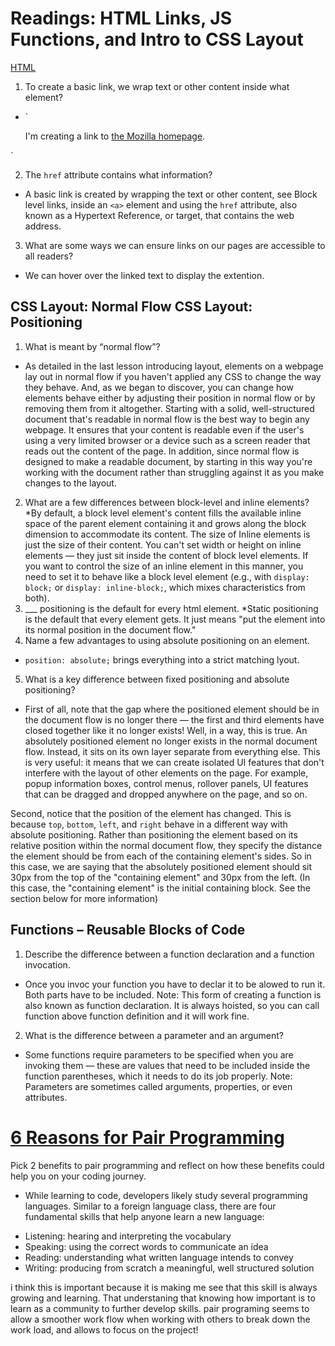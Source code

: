 # Readings: HTML Links, JS Functions, and Intro to CSS Layout

[HTML](https://developer.mozilla.org/en-US/docs/Learn/HTML/Introduction_to_HTML/Creating_hyperlinks)

1. To create a basic link, we wrap text or other content inside what element?
*  `<p>
  I'm creating a link to
  <a href="https://www.mozilla.org/en-US/">the Mozilla homepage</a>.
</p>`

 
2.  The `href` attribute contains what information?
*  A basic link is created by wrapping the text or other content, see Block level links, inside an `<a>` element and using the `href` attribute, also known as a Hypertext Reference, or target, that contains the web address.
3. What are some ways we can ensure links on our pages are accessible to all readers?
* We can hover over the linked text to display the extention.


## CSS Layout: Normal Flow CSS Layout: Positioning

1. What is meant by “normal flow”?
* As detailed in the last lesson introducing layout, elements on a webpage lay out in normal flow if you haven't applied any CSS to change the way they behave. And, as we began to discover, you can change how elements behave either by adjusting their position in normal flow or by removing them from it altogether. Starting with a solid, well-structured document that's readable in normal flow is the best way to begin any webpage. It ensures that your content is readable even if the user's using a very limited browser or a device such as a screen reader that reads out the content of the page. In addition, since normal flow is designed to make a readable document, by starting in this way you're working with the document rather than struggling against it as you make changes to the layout.
2. What are a few differences between block-level and inline elements?
*By default, a block level element's content fills the available inline space of the parent element containing it and grows along the block dimension to accommodate its content. The size of Inline elements is just the size of their content. You can't set width or height on inline elements — they just sit inside the content of block level elements. If you want to control the size of an inline element in this manner, you need to set it to behave like a block level element (e.g., with `display: block;` or `display: inline-block;`, which mixes characteristics from both).
3. ___ positioning is the default for every html element.
*Static positioning is the default that every element gets. It just means "put the element into its normal position in the document flow."
4. Name a few advantages to using absolute positioning on an element.
* `position: absolute;` brings everything into a strict matching lyout.
5. What is a key difference between fixed positioning and absolute positioning?
* First of all, note that the gap where the positioned element should be in the document flow is no longer there — the first and third elements have closed together like it no longer exists! Well, in a way, this is true. An absolutely positioned element no longer exists in the normal document flow. Instead, it sits on its own layer separate from everything else. This is very useful: it means that we can create isolated UI features that don't interfere with the layout of other elements on the page. For example, popup information boxes, control menus, rollover panels, UI features that can be dragged and dropped anywhere on the page, and so on.

Second, notice that the position of the element has changed. This is because `top`, `bottom`, `left`, and `right` behave in a different way with absolute positioning. Rather than positioning the element based on its relative position within the normal document flow, they specify the distance the element should be from each of the containing element's sides. So in this case, we are saying that the absolutely positioned element should sit 30px from the top of the "containing element" and 30px from the left. (In this case, the "containing element" is the initial containing block. See the section below for more information)

## Functions – Reusable Blocks of Code

1. Describe the difference between a function declaration and a function invocation.
* Once you invoc your function you have to declar it to be alowed to run it. Both parts have to be included. Note: This form of creating a function is also known as function declaration. It is always hoisted, so you can call function above function definition and it will work fine.
2. What is the difference between a parameter and an argument?
* Some functions require parameters to be specified when you are invoking them — these are values that need to be included inside the function parentheses, which it needs to do its job properly. Note: Parameters are sometimes called arguments, properties, or even attributes.

# [6 Reasons for Pair Programming](https://www.codefellows.org/blog/6-reasons-for-pair-programming/)

Pick 2 benefits to pair programming and reflect on how these benefits could help you on your coding journey.
* While learning to code, developers likely study several programming languages. Similar to a foreign language class, there are four fundamental skills that help anyone learn a new language:

- Listening: hearing and interpreting the vocabulary
- Speaking: using the correct words to communicate an idea
- Reading: understanding what written language intends to convey
- Writing: producing from scratch a meaningful, well structured solution

i think this is important because it is making me see that this skill is always growing and learning. That understaning that knowing how important is to learn as a community to further develop skills.
pair programing seems to allow a smoother work flow when working with others to break down the work load, and allows to focus on the project!

